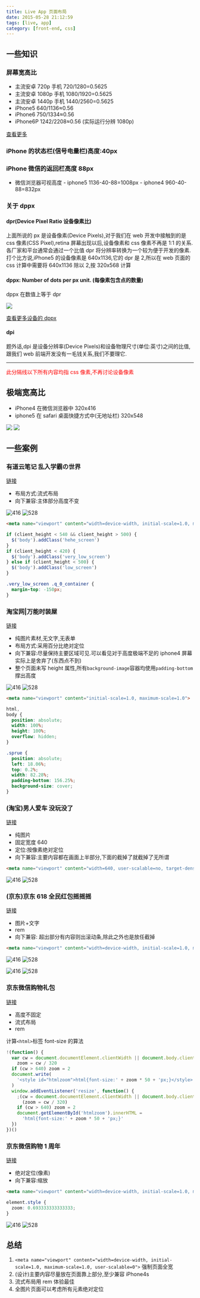 ```yaml
---
title: Live App 页面布局
date: 2015-05-28 21:12:59
tags: [live, app]
category: [front-end, css]
---
```


## 一些知识

### 屏幕宽高比

- 主流安卓 720p 手机 720/1280=0.5625
- 主流安卓 1080p 手机 1080/1920=0.5625
- 主流安卓 1440p 手机 1440/2560=0.5625
- iPhone5 640/1136≈0.56
- iPhone6 750/1334≈0.56
- iPhone6P 1242/2208≈0.56 (实际运行分辨 1080p)

[查看更多](http://www.gameui.cn/cc)

### iPhone 的状态栏(信号电量栏)高度:40px

### iPhone 微信的返回栏高度 88px

- 微信浏览器可视高度 - iphone5 1136-40-88=1008px - iphone4 960-40-88=832px

### 关于 dppx

#### dpr(Device Pixel Ratio 设备像素比)

上面所说的 px 是设备像素(Device Pixels),对于我们在 web 开发中接触到的是 css 像素(CSS Pixel),retina 屏幕出现以后,设备像素和 css 像素不再是 1:1 的关系.各厂家和平台通常会通过一个比值 dpr 将分辨率转换为一个较为便于开发的像素.打个比方说,iPhone5 的设备像素是 640x1136,它的 dpr 是 2,所以在 web 页面的 css 计算中需要将 640x1136 除以 2,按 320x568 计算

#### dppx: Number of dots per px unit. (每像素包含点的数量)

dppx 在数值上等于 dpr

![](http://stariveer.qiniudn.com/blog/150528/dpr_scr.jpg)

[查看更多设备的 dppx](http://dpi.lv)

#### dpi

题外话,dpi 是设备分辨率(Device Pixels)和设备物理尺寸(单位:英寸)之间的比值,跟我们 web 前端开发没有一毛钱关系,我们不要理它.

---

<span style="color:red">此分隔线以下所有内容均指 css 像素,不再讨论设备像素<span>

## 极端宽高比

- iPhone4 在微信浏览器中 320x416
- iphone5 在 safari 桌面快捷方式中(无地址栏) 320x548

![](http://ww4.sinaimg.cn/large/456d4a33gw1esj8u2evdnj202802w3y9.jpg)
![](http://ww1.sinaimg.cn/large/456d4a33gw1esj8vf3i01j202803t3y9.jpg)

## 一些案例

### 有道云笔记 乱入学霸の世界

[链接](http://note.youdao.com/xuebagame/)

- 布局方式:流式布局
- 向下兼容:主体部分高度不变

![416](http://stariveer.qiniudn.com/blog/150528/app_1_416.png)
![528](http://stariveer.qiniudn.com/blog/150528/app_1_528.png)

```html
<meta name="viewport" content="width=device-width, initial-scale=1.0, minimum-scale=1.0, maximum-scale=1.0, user-scalable=no">
```

```javascript
if (client_height < 540 && client_height > 500) {
  $('body').addClass('hehe_screen')
}
if (client_height < 420) {
  $('body').addClass('very_low_screen')
} else if (client_height < 500) {
  $('body').addClass('low_screen')
}
```

```css
.very_low_screen .q_0_container {
  margin-top: -150px;
}
```

### 淘宝网|万能时装屋

[链接](http://tbnewwave.cdnpe.com/)

- 纯图片素材,无文字,无表单
- 布局方式:采用百分比绝对定位
- 向下兼容:尽量保持主要区域可见.可以看见对于高度极端不足的 iphone4 屏幕实际上是舍弃了(东西点不到)
- 整个页面未写 height 属性,所有`background-image`容器均使用`padding-bottom`撑出高度

![416](http://stariveer.qiniudn.com/blog/150528/app_2_416.png)
![528](http://stariveer.qiniudn.com/blog/150528/app_2_528.png)

```html
<meta name="viewport" content="initial-scale=1.0, maximum-scale=1.0">
```

```css
html,
body {
  position: absolute;
  width: 100%;
  height: 100%;
  overflow: hidden;
}
```

```css
.sprue {
  position: absolute;
  left: 18.06%;
  top: 0.2%;
  width: 82.28%;
  padding-bottom: 156.25%;
  background-size: cover;
}
```

### (淘宝)男人爱车 没玩没了

[链接](http://www.uwin.cc/taobao/20150408/index.html)

- 纯图片
- 固定宽度 640
- 定位:按像素绝对定位
- 向下兼容:主要内容都在画面上半部分,下面的截掉了就截掉了无所谓

```html
<meta name="viewport" content="width=640, user-scalable=no, target-densitydpi=device-dpi">
```

![416](http://stariveer.qiniudn.com/blog/150528/app_3_416.jpeg)
![528](http://stariveer.qiniudn.com/blog/150528/app_3_528.jpeg)

### (京东)京东 618 全民红包摇摇摇

[链接](http://wqs.jd.com/promote/CH62/2015/618party/?PTAG=17053.1.1)

- 图片+文字
- rem
- 向下兼容: 超出部分有内容则出滚动条,除此之外也是放任截掉

```html
<meta name="viewport" content="width=device-width, initial-scale=1.0, maximum-scale=1.0, user-scalable=0">
```

![416](http://stariveer.qiniudn.com/blog/150528/app_4_416_1.jpeg)
![528](http://stariveer.qiniudn.com/blog/150528/app_4_528_1.jpeg)

![416](http://stariveer.qiniudn.com/blog/150528/app_4_416_2.jpeg)
![528](http://stariveer.qiniudn.com/blog/150528/app_4_528_2.jpeg)

### 京东微信购物礼包

[链接](http://wqs.jd.com/promote/2015/sns_sale/index.html?PTAG=17053.1.1)

- 高度不固定
- 流式布局
- rem

计算`<html>`标签 font-size 的算法

```js
!(function() {
  var cw = document.documentElement.clientWidth || document.body.clientWidth,
    zoom = cw / 320
  if (cw > 640) zoom = 2
  document.write(
    '<style id="htmlzoom">html{font-size:' + zoom * 50 + 'px;}</style>'
  )
  window.addEventListener('resize', function() {
    ;(cw = document.documentElement.clientWidth || document.body.clientWidth),
      (zoom = cw / 320)
    if (cw > 640) zoom = 2
    document.getElementById('htmlzoom').innerHTML =
      'html{font-size:' + zoom * 50 + 'px;}'
  })
})()
```

### 京东微信购物 1 周年

[链接](http://wqs.jd.com/promote/CH50/2015/anniversary/index.html?PTAG=17053.5.3#1)

- 绝对定位(像素)
- 向下兼容:缩放

```html
<meta name="viewport" content="width=device-width, initial-scale=1.0, maximum-scale=1.0, user-scalable=0">
```

```css
element.style {
  zoom: 0.693333333333333;
}
```

![416](http://stariveer.qiniudn.com/blog/150528/app_5_416.jpeg)
![528](http://stariveer.qiniudn.com/blog/150528/app_5_528.jpeg)

## 总结

1. `<meta name="viewport" content="width=device-width, initial-scale=1.0, maximum-scale=1.0, user-scalable=0">` 强制页面全宽
2. (设计)主要内容尽量放在页面靠上部分,至少兼容 iPhone4s
3. 流式布局用 rem 体验最佳
4. 全图片页面可以考虑所有元素绝对定位
